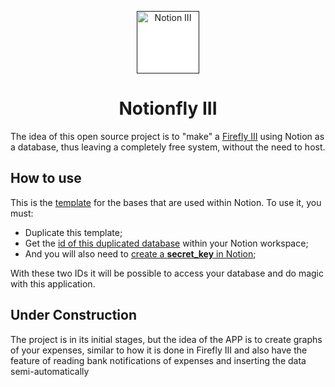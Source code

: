 <p align="center" >
  <a href="" >
    <img src="https://raw.githubusercontent.com/JoKenPo/notionfly-iii/master/.github/assets/img/logo-small.png" alt="Notion III" width="100" style="background-color:white;">
  </a>
</p>

  <h1 align="center">Notionfly III</h1>

The idea of this open source project is to "make" a [Firefly III](https://github.com/firefly-iii/firefly-iii/) using Notion as a database, thus leaving a completely free system, without the need to host.

## How to use

This is the [template](https://jokenp0.notion.site/Notionfly-27e7343b959746ee90a507e5dea5c599?pvs=4) for the bases that are used within Notion.
To use it, you must:

- Duplicate this template;
- Get the [id of this duplicated database](https://developers.notion.com/reference/retrieve-a-database) within your Notion workspace;
- And you will also need to [create a <b>secret_key</b> in Notion](https://www.notion.so/help/create-integrations-with-the-notion-api);

With these two IDs it will be possible to access your database and do magic with this application.

## Under Construction

The project is in its initial stages, but the idea of the APP is to create graphs of your expenses, similar to how it is done in Firefly III and also have the feature of reading bank notifications of expenses and inserting the data semi-automatically
